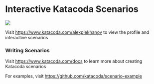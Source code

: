 # Interactive Katacoda Scenarios

[![](http://shields.katacoda.com/katacoda/alexplekhanov/count.svg)](https://www.katacoda.com/alexplekhanov "Get your profile on Katacoda.com")

Visit https://www.katacoda.com/alexplekhanov to view the profile and interactive scenarios

### Writing Scenarios
Visit https://www.katacoda.com/docs to learn more about creating Katacoda scenarios

For examples, visit https://github.com/katacoda/scenario-example

